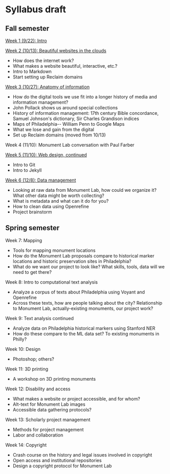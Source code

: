 # Syllabus draft

## Fall semester

[Week 1 (9/22): Intro](https://github.com/dsfellows/dsfellows/blob/master/week_1_agenda.md)

[Week 2 (10/13): Beautiful websites in the clouds](https://github.com/dsfellows/dsfellows/blob/master/week_2_agenda.md)
+ How does the internet work?
+ What makes a website beautiful, interactive, etc.?
+ Intro to Markdown
+ Start setting up Reclaim domains

[Week 3 (10/27): Anatomy of information](https://github.com/dsfellows/dsfellows/blob/master/week_3_agenda.md)
+ How do the digital tools we use fit into a longer history of media and information management?
+ John Pollack shows us around special collections
+ History of information management: 17th century Bible concordance, Samuel Johnson's dictionary, Sir Charles Grandison indices
+ Maps of Philadelphia-- William Penn to Google Maps
+ What we lose and gain from the digital
+ Set up Reclaim domains (moved from 10/13)

Week 4 (11/10): Monument Lab conversation with Paul Farber

[Week 5 (11/10): Web design, continued](https://github.com/dsfellows/dsfellows/blob/master/week_5_agenda.md)
+ Intro to Git
+ Intro to Jekyll

[Week 6 (12/8): Data management](https://github.com/dsfellows/dsfellows/blob/master/week_6_agenda.md)
+ Looking at raw data from Monument Lab, how could we organize it? What other data might be worth collecting?
+ What is metadata and what can it do for you?
+ How to clean data using Openrefine
+ Project brainstorm

## Spring semester

Week 7: Mapping
+ Tools for mapping monument locations
+ How do the Monument Lab proposals compare to historical marker locations and historic preservation sites in Philadelphia?
+ What do we want our project to look like? What skills, tools, data will we need to get there?

Week 8: Intro to computational text analysis
+ Analyze a corpus of texts about Philadelphia using Voyant and Openrefine
+ Across these texts, how are people talking about the city? Relationship to Monument Lab, actually-existing monuments, our project work?

Week 9: Text analysis continued
+ Analyze data on Philadelphia historical markers using Stanford NER
+ How do these compare to the ML data set? To existing monuments in Philly?

Week 10: Design
+ Photoshop; others?

Week 11: 3D printing
+ A workshop on 3D printing monuments

Week 12: Disability and access
+ What makes a website or project accessible, and for whom?
+ Alt-text for Monument Lab images
+ Accessible data gathering protocols?

Week 13: Scholarly project management
+ Methods for project management
+ Labor and collaboration

Week 14: Copyright
+ Crash course on the history and legal issues involved in copyright
+ Open access and institutional repositories
+ Design a copyright protocol for Monument Lab
